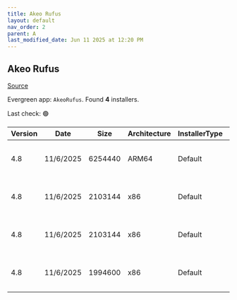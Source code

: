 ```yaml
---
title: Akeo Rufus
layout: default
nav_order: 2
parent: A
last_modified_date: Jun 11 2025 at 12:20 PM
---
```


## Akeo Rufus

[Source](https://rufus.ie/)

Evergreen app: `AkeoRufus`. Found **4** installers.

Last check: 🟢

| Version | Date      | Size    | Architecture | InstallerType | Type | URI                                                                                                                                                        |
| ------- | --------- | ------- | ------------ | ------------- | ---- | ---------------------------------------------------------------------------------------------------------------------------------------------------------- |
| 4.8     | 11/6/2025 | 6254440 | ARM64        | Default       | exe  | [https://github.com/pbatard/rufus/releases/download/v4.8/rufus-4.8_arm64.exe](https://github.com/pbatard/rufus/releases/download/v4.8/rufus-4.8_arm64.exe) |
| 4.8     | 11/6/2025 | 2103144 | x86          | Default       | exe  | [https://github.com/pbatard/rufus/releases/download/v4.8/rufus-4.8.exe](https://github.com/pbatard/rufus/releases/download/v4.8/rufus-4.8.exe)             |
| 4.8     | 11/6/2025 | 2103144 | x86          | Default       | exe  | [https://github.com/pbatard/rufus/releases/download/v4.8/rufus-4.8p.exe](https://github.com/pbatard/rufus/releases/download/v4.8/rufus-4.8p.exe)           |
| 4.8     | 11/6/2025 | 1994600 | x86          | Default       | exe  | [https://github.com/pbatard/rufus/releases/download/v4.8/rufus-4.8_x86.exe](https://github.com/pbatard/rufus/releases/download/v4.8/rufus-4.8_x86.exe)     |
